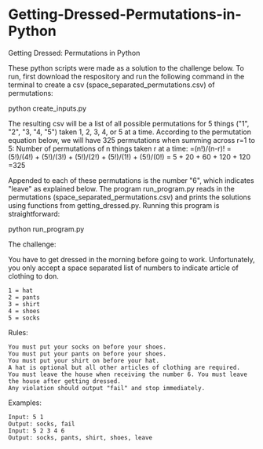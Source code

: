 # Getting-Dressed-Permutations-in-Python
Getting Dressed: Permutations in Python

These python scripts were made as a solution to the challenge below. To run, first download the respository and run the following command in the terminal to create a csv (space_separated_permutations.csv) of permutations:

python create_inputs.py

The resulting csv will be a list of all possible permutations for 5 things ("1", "2", "3, "4, "5") taken 1, 2, 3, 4, or 5 at a time. According to the permutation equation below, we will have 325 permutations when summing across r=1 to 5:
    Number of permutations of n things taken r at a time:
        =(n!)/(n-r)!
        =(5!)/(4!)
            + (5!)/(3!)
            + (5!)/(2!)
            + (5!)/(1!)
            + (5!)/(0!)
        = 5 + 20 + 60 + 120 + 120
        =325

Appended to each of these permutations is the number "6", which indicates "leave" as explained below. The program run_program.py reads in the permutations (space_separated_permutations.csv) and prints the solutions using functions from getting_dressed.py. Running this program is straightforward:

python run_program.py



The challenge:


You have to get dressed in the morning before going to work. Unfortunately, you only accept a space separated list of numbers to indicate article of clothing to don.

    1 = hat
    2 = pants
    3 = shirt
    4 = shoes
    5 = socks

Rules:

    You must put your socks on before your shoes.
    You must put your pants on before your shoes.
    You must put your shirt on before your hat.
    A hat is optional but all other articles of clothing are required.
    You must leave the house when receiving the number 6. You must leave the house after getting dressed.
    Any violation should output "fail" and stop immediately.

Examples:

    Input: 5 1
    Output: socks, fail
    Input: 5 2 3 4 6
    Output: socks, pants, shirt, shoes, leave
